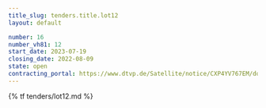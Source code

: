 ```yaml
---
title_slug: tenders.title.lot12
layout: default

number: 16
number_vh81: 12
start_date: 2023-07-19
closing_date: 2022-08-09
state: open
contracting_portal: https://www.dtvp.de/Satellite/notice/CXP4YV767EM/documents
---
```


{% tf tenders/lot12.md %}

